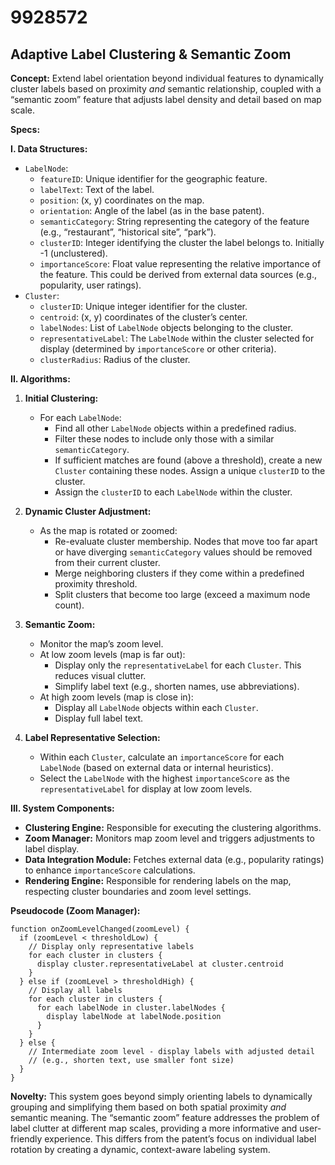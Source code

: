 # 9928572

## Adaptive Label Clustering & Semantic Zoom

**Concept:** Extend label orientation beyond individual features to dynamically cluster labels based on proximity *and* semantic relationship, coupled with a “semantic zoom” feature that adjusts label density and detail based on map scale.

**Specs:**

**I. Data Structures:**

*   `LabelNode`:
    *   `featureID`: Unique identifier for the geographic feature.
    *   `labelText`: Text of the label.
    *   `position`: (x, y) coordinates on the map.
    *   `orientation`: Angle of the label (as in the base patent).
    *   `semanticCategory`: String representing the category of the feature (e.g., “restaurant”, “historical site”, “park”).
    *   `clusterID`: Integer identifying the cluster the label belongs to. Initially -1 (unclustered).
    *   `importanceScore`: Float value representing the relative importance of the feature. This could be derived from external data sources (e.g., popularity, user ratings).
*   `Cluster`:
    *   `clusterID`: Unique integer identifier for the cluster.
    *   `centroid`: (x, y) coordinates of the cluster’s center.
    *   `labelNodes`: List of `LabelNode` objects belonging to the cluster.
    *   `representativeLabel`: The `LabelNode` within the cluster selected for display (determined by `importanceScore` or other criteria).
    *   `clusterRadius`: Radius of the cluster.

**II. Algorithms:**

1.  **Initial Clustering:**
    *   For each `LabelNode`:
        *   Find all other `LabelNode` objects within a predefined radius.
        *   Filter these nodes to include only those with a similar `semanticCategory`.
        *   If sufficient matches are found (above a threshold), create a new `Cluster` containing these nodes. Assign a unique `clusterID` to the cluster.
        *   Assign the `clusterID` to each `LabelNode` within the cluster.

2.  **Dynamic Cluster Adjustment:**
    *   As the map is rotated or zoomed:
        *   Re-evaluate cluster membership. Nodes that move too far apart or have diverging `semanticCategory` values should be removed from their current cluster.
        *   Merge neighboring clusters if they come within a predefined proximity threshold.
        *   Split clusters that become too large (exceed a maximum node count).

3.  **Semantic Zoom:**
    *   Monitor the map’s zoom level.
    *   At low zoom levels (map is far out):
        *   Display only the `representativeLabel` for each `Cluster`. This reduces visual clutter.
        *   Simplify label text (e.g., shorten names, use abbreviations).
    *   At high zoom levels (map is close in):
        *   Display all `LabelNode` objects within each `Cluster`.
        *   Display full label text.

4.  **Label Representative Selection:**
    *   Within each `Cluster`, calculate an `importanceScore` for each `LabelNode` (based on external data or internal heuristics).
    *   Select the `LabelNode` with the highest `importanceScore` as the `representativeLabel` for display at low zoom levels.

**III. System Components:**

*   **Clustering Engine:** Responsible for executing the clustering algorithms.
*   **Zoom Manager:** Monitors map zoom level and triggers adjustments to label display.
*   **Data Integration Module:** Fetches external data (e.g., popularity ratings) to enhance `importanceScore` calculations.
*   **Rendering Engine:** Responsible for rendering labels on the map, respecting cluster boundaries and zoom level settings.

**Pseudocode (Zoom Manager):**

```
function onZoomLevelChanged(zoomLevel) {
  if (zoomLevel < thresholdLow) {
    // Display only representative labels
    for each cluster in clusters {
      display cluster.representativeLabel at cluster.centroid
    }
  } else if (zoomLevel > thresholdHigh) {
    // Display all labels
    for each cluster in clusters {
      for each labelNode in cluster.labelNodes {
        display labelNode at labelNode.position
      }
    }
  } else {
    // Intermediate zoom level - display labels with adjusted detail
    // (e.g., shorten text, use smaller font size)
  }
}
```

**Novelty:** This system goes beyond simply orienting labels to dynamically grouping and simplifying them based on both spatial proximity *and* semantic meaning. The “semantic zoom” feature addresses the problem of label clutter at different map scales, providing a more informative and user-friendly experience.  This differs from the patent’s focus on individual label rotation by creating a dynamic, context-aware labeling system.